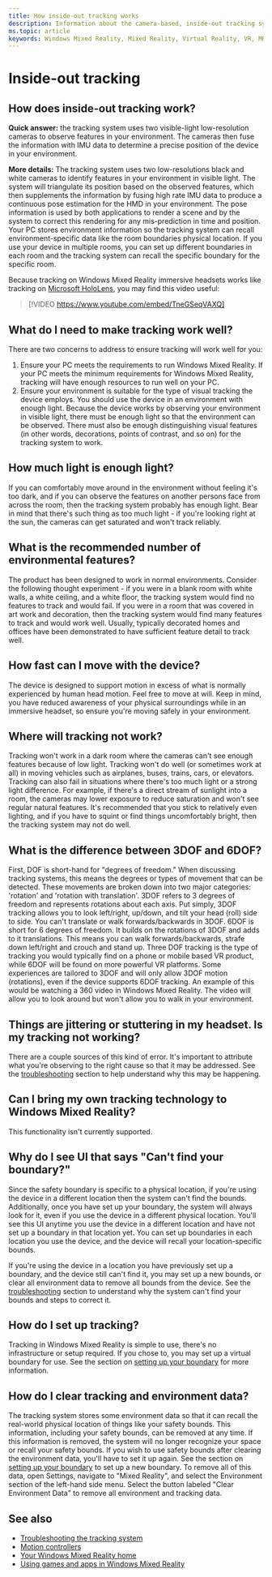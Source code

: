 ```yaml
---
title: How inside-out tracking works
description: Information about the camera-based, inside-out tracking system used in Windows Mixed Reality headsets.
ms.topic: article
keywords: Windows Mixed Reality, Mixed Reality, Virtual Reality, VR, MR, inside-out, inside out, tracking, camera
---
```


# Inside-out tracking

## How does inside-out tracking work?

**Quick answer:** the tracking system uses two visible-light low-resolution cameras to observe features in your environment. The cameras then fuse the information with IMU data to determine a precise position of the device in your environment.

**More details:** The tracking system uses two low-resolutions black and white cameras to identify features in your environment in visible light. The system will triangulate its position based on the observed features, which then supplements the information by fusing high rate IMU data to produce a continuous pose estimation for the HMD in your environment. The pose information is used by both applications to render a scene and by the system to correct this rendering for any mis-prediction in time and position. Your PC stores environment information so the tracking system can recall environment-specific data like the room boundaries physical location. If you use your device in multiple rooms, you can set up different boundaries in each room and the tracking system can recall the specific boundary for the specific room.

Because tracking on Windows Mixed Reality immersive headsets works like tracking on [Microsoft HoloLens](https://www.microsoft.com/en-us/hololens), you may find this video useful:

>[!VIDEO https://www.youtube.com/embed/TneGSeqVAXQ]

## What do I need to make tracking work well?

There are two concerns to address to ensure tracking will work well for you:
1. Ensure your PC meets the requirements to run Windows Mixed Reality. If your PC meets the minimum requirements for Windows Mixed Reality, tracking will have enough resources to run well on your PC.
2. Ensure your environment is suitable for the type of visual tracking the device employs. You should use the device in an environment with enough light. Because the device works by observing your environment in visible light, there must be enough light so that the environment can be observed. There must also be enough distinguishing visual features (in other words, decorations, points of contrast, and so on) for the tracking system to work.

## How much light is enough light?

If you can comfortably move around in the environment without feeling it's too dark, and if you can observe the features on another persons face from across the room, then the tracking system probably has enough light. Bear in mind that there's such thing as too much light - if you're looking right at the sun, the cameras can get saturated and won't track reliably. 

## What is the recommended number of environmental features?

The product has been designed to work in normal environments. Consider the following thought experiment - if you were in a blank room with white walls, a white ceiling, and a white floor, the tracking system would find no features to track and would fail. If you were in a room that was covered in art work and decoration, then the tracking system would find many features to track and would work well. Usually, typically decorated homes and offices have been demonstrated to have sufficient feature detail to track well.

## How fast can I move with the device?

The device is designed to support motion in excess of what is normally experienced by human head motion. Feel free to move at will. Keep in mind, you have reduced awareness of your physical surroundings while in an immersive headset, so ensure you're moving safely in your environment.

## Where will tracking not work?

Tracking won't work in a dark room where the cameras can't see enough features because of low light. Tracking won't do well (or sometimes work at all) in moving vehicles such as airplanes, buses, trains, cars, or elevators. Tracking can also fail in situations where there's too much light or a strong light difference. For example, if there's a direct stream of sunlight into a room, the cameras may lower exposure to reduce saturation and won't see regular natural features. It's recommended that you stick to relatively even lighting, and if you have to squint or find things uncomfortably bright, then the tracking system may not do well. 

## What is the difference between 3DOF and 6DOF?

First, DOF is short-hand for "degrees of freedom." When discussing tracking systems, this means the degrees or types of movement that can be detected. These movements are broken down into two major categories: 'rotation' and 'rotation with translation'. 3DOF refers to 3 degrees of freedom and represents rotations about each axis. Put simply, 3DOF tracking allows you to look left/right, up/down, and tilt your head (roll) side to side. You can't translate or walk forwards/backwards in 3DOF. 6DOF is short for 6 degrees of freedom. It builds on the rotations of 3DOF and adds to it translations. This means you can walk forwards/backwards, strafe down left/right and crouch and stand up. Three DOF tracking is the type of tracking you would typically find on a phone or mobile based VR product, while 6DOF will be found on more powerful VR platforms. Some experiences are tailored to 3DOF and will only allow 3DOF motion (rotations), even if the device supports 6DOF tracking. An example of this would be watching a 360 video in Windows Mixed Reality. The video will allow you to look around but won't allow you to walk in your environment.

## Things are jittering or stuttering in my headset. Is my tracking not working?

There are a couple sources of this kind of error. It's important to attribute what you're observing to the right cause so that it may be addressed. See the [troubleshooting](tracking.md) section to help understand why this may be happening.

## Can I bring my own tracking technology to Windows Mixed Reality?

This functionality isn't currently supported.

## Why do I see UI that says "Can't find your boundary?"

Since the safety boundary is specific to a physical location, if you're using the device in a different location then the system can't find the bounds. Additionally, once you have set up your boundary, the system will always look for it, even if you use the device in a different physical location. You'll see this UI anytime you use the device in a different location and have not set up a boundary in that location yet. You can set up boundaries in each location you use the device, and the device will recall your location-specific bounds.

If you're using the device in a location you have previously set up a boundary, and the device still can't find it, you may set up a new bounds, or clear all environment data to remove all bounds from the device. See the [troubleshooting](tracking.md) section to understand why the system can't find your bounds and steps to correct it.

## How do I set up tracking?

Tracking in Windows Mixed Reality is simple to use, there's no infrastructure or setup required. If you chose to, you may set up a virtual boundary for use. See the section on [setting up your boundary](set-up-windows-mixed-reality.md#set-up-your-room-boundary) for more information.

## How do I clear tracking and environment data?

The tracking system stores some environment data so that it can recall the real-world physical location of things like your safety bounds. This information, including your safety bounds, can be removed at any time. If this information is removed, the system will no longer recognize your space or recall your safety bounds. If you wish to use safety bounds after clearing the environment data, you'll have to set it up again. See the section on [setting up your boundary](set-up-windows-mixed-reality.md#set-up-your-room-boundary) to set up a new boundary. To remove all of this data, open Settings, navigate to "Mixed Reality", and select the Environment section of the left-hand side menu. Select the button labeled "Clear Environment Data" to remove all environment and tracking data.

## See also
* [Troubleshooting the tracking system](tracking.md)
* [Motion controllers](controllers-in-wmr.md)
* [Your Windows Mixed Reality home](your-mixed-reality-home.md)
* [Using games and apps in Windows Mixed Reality](using-games-and-apps-in-windows-mixed-reality.md)
